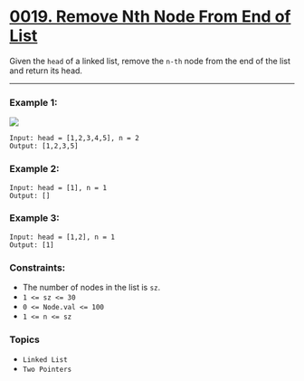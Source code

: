 # [0019. Remove Nth Node From End of List](https://leetcode.com/problems/remove-nth-node-from-end-of-list/ "The LeetCode link")

Given the `head` of a linked list, remove the `n-th` node from the end of the list and return its head.

---

### Example 1:

![](https://assets.leetcode.com/uploads/2020/10/03/remove_ex1.jpg)
```
Input: head = [1,2,3,4,5], n = 2
Output: [1,2,3,5]
```

### Example 2:

```
Input: head = [1], n = 1
Output: []
```

### Example 3:

```
Input: head = [1,2], n = 1
Output: [1]
```

### Constraints:

* The number of nodes in the list is `sz`.
* `1 <= sz <= 30`
* `0 <= Node.val <= 100`
* `1 <= n <= sz`

### Topics

* `Linked List` 
* `Two Pointers`